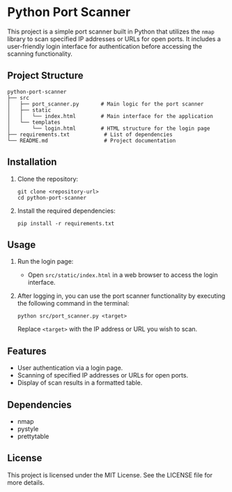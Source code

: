 # Python Port Scanner

This project is a simple port scanner built in Python that utilizes the `nmap` library to scan specified IP addresses or URLs for open ports. It includes a user-friendly login interface for authentication before accessing the scanning functionality.

## Project Structure

```
python-port-scanner
├── src
│   ├── port_scanner.py       # Main logic for the port scanner
│   ├── static
│   │   └── index.html        # Main interface for the application
│   └── templates
│       └── login.html        # HTML structure for the login page
├── requirements.txt           # List of dependencies
└── README.md                  # Project documentation
```

## Installation

1. Clone the repository:
   ```
   git clone <repository-url>
   cd python-port-scanner
   ```

2. Install the required dependencies:
   ```
   pip install -r requirements.txt
   ```

## Usage

1. Run the login page:
   - Open `src/static/index.html` in a web browser to access the login interface.

2. After logging in, you can use the port scanner functionality by executing the following command in the terminal:
   ```
   python src/port_scanner.py <target>
   ```
   Replace `<target>` with the IP address or URL you wish to scan.

## Features

- User authentication via a login page.
- Scanning of specified IP addresses or URLs for open ports.
- Display of scan results in a formatted table.

## Dependencies

- nmap
- pystyle
- prettytable

## License

This project is licensed under the MIT License. See the LICENSE file for more details.